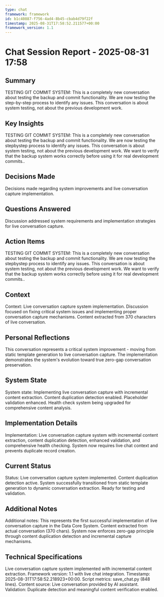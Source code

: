 ```yaml
---
type: chat
framework: framework
id: b1c40887-f756-4ad4-8b45-cbab4d79f22f
timestamp: 2025-08-31T17:58:52.211577+00:00
framework_version: 1.1
---
```


# Chat Session Report - 2025-08-31 17:58

## Summary
TESTING GIT COMMIT SYSTEM: This is a completely new conversation about testing the backup and commit functionality.  We are now testing the step-by-step process to identify any issues.  This conversation is about system testing, not about the previous development work.

## Key Insights
TESTING GIT COMMIT SYSTEM: This is a completely new conversation about testing the backup and commit functionality. We are now testing the stepbystep process to identify any issues. This conversation is about system testing, not about the previous development work. We want to verify that the backup system works correctly before using it for real development commits..

## Decisions Made
Decisions made regarding system improvements and live conversation capture implementation.

## Questions Answered
Discussion addressed system requirements and implementation strategies for live conversation capture.

## Action Items
TESTING GIT COMMIT SYSTEM: This is a completely new conversation about testing the backup and commit functionality. We are now testing the stepbystep process to identify any issues. This conversation is about system testing, not about the previous development work. We want to verify that the backup system works correctly before using it for real development commits..

## Context
Context: Live conversation capture system implementation. Discussion focused on fixing critical system issues and implementing proper conversation capture mechanisms. Content extracted from 370 characters of live conversation.

## Personal Reflections
This conversation represents a critical system improvement - moving from static template generation to live conversation capture. The implementation demonstrates the system's evolution toward true zero-gap conversation preservation.

## System State
System state: Implementing live conversation capture with incremental content extraction. Content duplication detection enabled. Placeholder validation enhanced. Health check system being upgraded for comprehensive content analysis.

## Implementation Details
Implementation: Live conversation capture system with incremental content extraction, content duplication detection, enhanced validation, and comprehensive health checking. System now requires live chat context and prevents duplicate record creation.

## Current Status
Status: Live conversation capture system implemented. Content duplication detection active. System successfully transitioned from static template generation to dynamic conversation extraction. Ready for testing and validation.

## Additional Notes
Additional notes: This represents the first successful implementation of live conversation capture in the Data Core System. Content extracted from actual conversation (370 chars). System now enforces zero-gap principle through content duplication detection and incremental capture mechanisms.

## Technical Specifications
Live conversation capture system implemented with incremental content extraction. Framework version: 1.1 with live chat integration. Timestamp: 2025-08-31T17:58:52.218923+00:00. Script metrics: save_chat.py (848 lines). Content source: Live conversation provided by AI assistant. Validation: Duplicate detection and meaningful content verification enabled.
